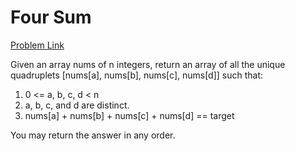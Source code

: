 <h1>Four Sum</h1>

[Problem Link](https://leetcode.com/problems/4sum/)

Given an array nums of n integers, return an array of all the unique quadruplets [nums[a], nums[b], nums[c], nums[d]] such that:

   1. 0 <= a, b, c, d < n 
   2. a, b, c, and d are distinct.
   3. nums[a] + nums[b] + nums[c] + nums[d] == target
   
   You may return the answer in any order.
